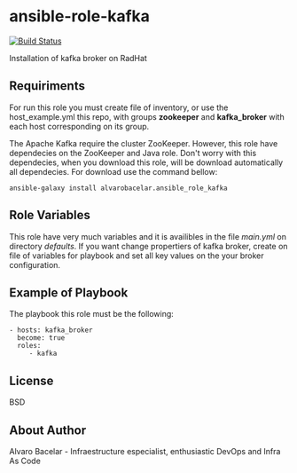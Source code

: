 ansible-role-kafka
=========

[![Build Status](https://travis-ci.org/alvarobacelar/ansible-role-kafka.svg?branch=master)](https://travis-ci.org/alvarobacelar/ansible-role-kafka)

Installation of kafka broker on RadHat

Requiriments
------------

For run this role you must create file of inventory, or use the host_example.yml this repo, with groups **zookeeper** and **kafka_broker** with each host corresponding on its group.

The Apache Kafka require the cluster ZooKeeper. However, this role have dependecies on the ZooKeeper and Java role. Don't worry with this dependecies, when you download this role, will be download automatically all dependecies. For download use the command bellow: 

```shell
ansible-galaxy install alvarobacelar.ansible_role_kafka
```

Role Variables
--------------

This role have very much variables and it is availibles in the file _main.yml_ on directory _defaults_. If you want change propertiers of kafka broker, create on file of variables for playbook and set all key values on the your broker configuration.


Example of Playbook
----------------

The playbook this role must be the following:

    - hosts: kafka_broker
      become: true
      roles:
         - kafka

License
-------

BSD

About Author
------------------
Alvaro Bacelar - Infraestructure especialist, enthusiastic DevOps and Infra As Code
